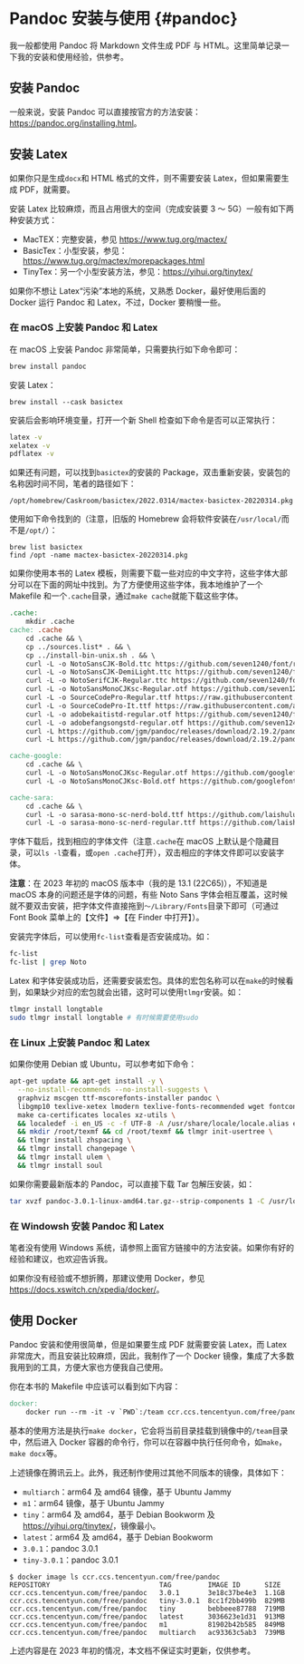 # Pandoc 安装与使用 {#pandoc}

我一般都使用 Pandoc 将 Markdown 文件生成 PDF 与 HTML。这里简单记录一下我的安装和使用经验，供参考。

## 安装 Pandoc

一般来说，安装 Pandoc 可以直接按官方的方法安装：<https://pandoc.org/installing.html>。

## 安装 Latex

如果你只是生成`docx`和 HTML 格式的文件，则不需要安装 Latex，但如果需要生成 PDF，就需要。

安装 Latex 比较麻烦，而且占用很大的空间（完成安装要 3 ～ 5G）一般有如下两种安装方式：

- MacTEX：完整安装，参见 <https://www.tug.org/mactex/>
- BasicTex：小型安装，参见： <https://www.tug.org/mactex/morepackages.html>
- TinyTex：另一个小型安装方法，参见：<https://yihui.org/tinytex/>

如果你不想让 Latex“污染”本地的系统，又熟悉 Docker，最好使用后面的 Docker 运行 Pandoc 和 Latex，不过，Docker 要稍慢一些。

### 在 macOS 上安装 Pandoc 和 Latex

在 macOS 上安装 Pandoc 非常简单，只需要执行如下命令即可：

```bash
brew install pandoc
```

安装 Latex：

```
brew install --cask basictex
```

安装后会影响环境变量，打开一个新 Shell 检查如下命令是否可以正常执行：

```bash
latex -v
xelatex -v
pdflatex -v
```

如果还有问题，可以找到`basictex`的安装的 Package，双击重新安装，安装包的名称因时间不同，笔者的路径如下：

```
/opt/homebrew/Caskroom/basictex/2022.0314/mactex-basictex-20220314.pkg
```

使用如下命令找到的（注意，旧版的 Homebrew 会将软件安装在`/usr/local/`而不是`/opt/`）：

```
brew list basictex
find /opt -name mactex-basictex-20220314.pkg
```

如果你使用本书的 Latex 模板，则需要下载一些对应的中文字符，这些字体大部分可以在下面的网址中找到。为了方便使用这些字体，我本地维护了一个 Makefile 和一个`.cache`目录，通过`make cache`就能下载这些字体。

```makefile
.cache:
	mkdir .cache
cache: .cache
	cd .cache && \
	cp ../sources.list* . && \
	cp ../install-bin-unix.sh . && \
	curl -L -o NotoSansCJK-Bold.ttc https://github.com/seven1240/font/raw/master/noto/NotoSansCJK-Bold.ttc/NotoSansCJK-Bold.ttc && \
	curl -L -o NotoSansCJK-DemiLight.ttc https://github.com/seven1240/font/raw/master/noto/NotoSansCJK-DemiLight.ttc/NotoSansCJK-DemiLight.ttc && \
	curl -L -o NotoSerifCJK-Regular.ttc https://github.com/seven1240/font/raw/master/noto/NotoSerifCJK-Regular.ttc/NotoSerifCJK-Regular.ttc && \
	curl -L -o NotoSansMonoCJKsc-Regular.otf https://github.com/seven1240/font/raw/master/noto/NotoSansMonoCJKsc/NotoSansMonoCJKsc-Regular.otf && \
	curl -L -o SourceCodePro-Regular.ttf https://raw.githubusercontent.com/adobe-fonts/source-code-pro/release/TTF/SourceCodePro-Regular.ttf && \
	curl -L -o SourceCodePro-It.ttf https://raw.githubusercontent.com/adobe-fonts/source-code-pro/release/TTF/SourceCodePro-It.ttf && \
	curl -L -o adobekaitistd-regular.otf https://github.com/seven1240/font/raw/master/adobe/adobekaitistd-regular.otf && \
	curl -L -o adobefangsongstd-regular.otf https://github.com/seven1240/font/raw/master/adobe/adobefangsongstd-regular.otf && \
	curl -L https://github.com/jgm/pandoc/releases/download/2.19.2/pandoc-2.19.2-linux-amd64.tar.gz --output pandoc-2.19.2-linux-amd64.tar.gz && \
	curl -L https://github.com/jgm/pandoc/releases/download/2.19.2/pandoc-2.19.2-linux-arm64.tar.gz --output pandoc-2.19.2-linux-arm64.tar.gz

cache-google:
	cd .cache && \
	curl -L -o NotoSansMonoCJKsc-Regular.otf https://github.com/googlefonts/noto-cjk/raw/main/Sans/Mono/NotoSansMonoCJKsc-Regular.otf && \
	curl -L -o NotoSansMonoCJKsc-Bold.otf https://github.com/googlefonts/noto-cjk/raw/main/Sans/Mono/NotoSansMonoCJKsc-Bold.otf

cache-sara:
	cd .cache && \
	curl -L -o sarasa-mono-sc-nerd-bold.ttf https://github.com/laishulu/Sarasa-Mono-SC-Nerd/raw/master/sarasa-mono-sc-nerd-bold.ttf && \
	curl -L -o sarasa-mono-sc-nerd-regular.ttf https://github.com/laishulu/Sarasa-Mono-SC-Nerd/raw/master/sarasa-mono-sc-nerd-regular.ttf
```

字体下载后，找到相应的字体文件（注意`.cache`在 macOS 上默认是个隐藏目录，可以`ls -l`查看，或`open .cache`打开），双击相应的字体文件即可以安装字体。

**注意**：在 2023 年初的 macOS 版本中（我的是 13.1 (22C65)），不知道是 macOS 本身的问题还是字体的问题，有些 Noto Sans 字体会相互覆盖，这时候就不要双击安装，把字体文件直接拖到`～/Library/Fonts`目录下即可（可通过 Font Book 菜单上的【文件】⇒【在 Finder 中打开】）。

安装完字体后，可以使用`fc-list`查看是否安装成功。如：

```bash
fc-list
fc-list | grep Noto
```

Latex 和字体安装成功后，还需要安装宏包。具体的宏包名称可以在`make`的时候看到，如果缺少对应的宏包就会出错，这时可以使用`tlmgr`安装。如：

```bash
tlmgr install longtable
sudo tlmgr install longtable # 有时候需要使用sudo
```

### 在 Linux 上安装 Pandoc 和 Latex

如果你使用 Debian 或 Ubuntu，可以参考如下命令：

```bash
apt-get update && apt-get install -y \
  --no-install-recommends --no-install-suggests \
  graphviz mscgen ttf-mscorefonts-installer pandoc \
  libgmp10 texlive-xetex lmodern texlive-fonts-recommended wget fontconfig \
  make ca-certificates locales xz-utils \
  && localedef -i en_US -c -f UTF-8 -A /usr/share/locale/locale.alias en_US.UTF-8 \
  && mkdir /root/texmf && cd /root/texmf && tlmgr init-usertree \
  && tlmgr install zhspacing \
  && tlmgr install changepage \
  && tlmgr install ulem \
  && tlmgr install soul
```

如果你需要最新版本的 Pandoc，可以直接下载 Tar 包解压安装，如：

```bash
tar xvzf pandoc-3.0.1-linux-amd64.tar.gz--strip-components 1 -C /usr/local
```

### 在 Windowsh 安装 Pandoc 和 Latex

笔者没有使用 Windows 系统，请参照上面官方链接中的方法安装。如果你有好的经验和建议，也欢迎告诉我。

如果你没有经验或不想折腾，那建议使用 Docker，参见<https://docs.xswitch.cn/xpedia/docker/>。

## 使用 Docker

Pandoc 安装和使用很简单，但是如果要生成 PDF 就需要安装 Latex，而 Latex 非常庞大，而且安装比较麻烦，因此，我制作了一个 Docker 镜像，集成了大多数我用到的工具，方便大家也方便我自己使用。

你在本书的 Makefile 中应该可以看到如下内容：

```makefile
docker:
	docker run --rm -it -v `PWD`:/team ccr.ccs.tencentyun.com/free/pandoc:tiny-3.0.1 bash
```

基本的使用方法是执行`make docker`，它会将当前目录挂载到镜像中的`/team`目录中，然后进入 Docker 容器的命令行，你可以在容器中执行任何命令，如`make`，`make docx`等。

上述镜像在腾讯云上。此外，我还制作使用过其他不同版本的镜像，具体如下：

- `multiarch`：arm64 及 amd64 镜像，基于 Ubuntu Jammy
- `m1`：arm64 镜像，基于 Ubuntu Jammy
- `tiny`：arm64 及 amd64，基于 Debian Bookworm 及<https://yihui.org/tinytex/>，镜像最小。
- `latest`：arm64 及 amd64，基于 Debian Bookworm
- `3.0.1`：pandoc 3.0.1
- `tiny-3.0.1`：pandoc 3.0.1

```
$ docker image ls ccr.ccs.tencentyun.com/free/pandoc
REPOSITORY                           TAG         IMAGE ID      SIZE
ccr.ccs.tencentyun.com/free/pandoc   3.0.1       3e18c37be4e3  1.1GB
ccr.ccs.tencentyun.com/free/pandoc   tiny-3.0.1  8cc1f2bb499b  829MB
ccr.ccs.tencentyun.com/free/pandoc   tiny        bebbeee87788  719MB
ccr.ccs.tencentyun.com/free/pandoc   latest      3036623e1d31  913MB
ccr.ccs.tencentyun.com/free/pandoc   m1          81902b42b585  849MB
ccr.ccs.tencentyun.com/free/pandoc   multiarch   ac93363c5ab3  739MB
```

上述内容是在 2023 年初的情况，本文档不保证实时更新，仅供参考。
